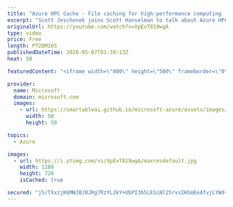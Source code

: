 ```yaml
---
title: "Azure HPC Cache - File caching for high-performance computing (HPC) | Azure Friday"
excerpt: "Scott Jeschonek joins Scott Hanselman to talk about Azure HPC Cache. Whether you are rendering a movie scene, searching for variants in a genome, or running machine learning against a data set, HPC Cache can provide very low latency high throughput access to the required file data. Even more, your data"
originalUrl: https://youtube.com/watch?v=XpEvT819wgA
type: video
price: Free
length: PT20M16S
publishedDateTime: 2020-05-07T01:39:13Z
heat: 50

featuredContent: "<iframe width=\"800\" height=\"500\" frameborder=\"0\" src=\"https://www.youtube.com/embed/XpEvT819wgA\" allow=\"accelerometer; autoplay; encrypted-media; gyroscope; picture-in-picture\" allowfullscreen></iframe>"

provider:
  name: Microsoft
  domain: microsoft.com
  images:
    - url: https://smartableai.github.io/microsoft-azure/assets/images/organizations/microsoft.com-50x50.jpg
      width: 50
      height: 50

topics:
  - Azure

images:
  - url: https://i.ytimg.com/vi/XpEvT819wgA/maxresdefault.jpg
    width: 1280
    height: 720
    isCached: true

secured: "jS/TXxzjK6MWJBJ8JRg7RzYL2kY+UbPI3b5LESiNl25rvsIHSmEeAfvjLYWd+PDD2PAtsZY08mDG2ykM45iyPFT8tdSFXC3Tvdqy0b2q84ws8WnkEzl6LNYlRJPKPIUFZitsXYnZWAvMBHFgqTVB1EAJ5z3FO4c0FAQVcT9oz0SSnXRAUps8dZbUH3YtIyxs5Q9MvVvOyouo1SCMcSqikR78rNt/MUOmg/aaq4gDmSd5XSFeefNPZcnXYA93iEk5MqgEXGdxLbvM2W+TxHZnlgN89eyDgaY5UWDIAvoha9e7y321i2Smr+5xDTwR8XXgxgKEzyNZnNO+8zPRyhUNPr+zEW2yZ66lVRddWrG2oREM0HhJRq7JFgLfrwy705oUkBzZYCJqsO7Lr2mXBqd8CWPQ53QMnC4ZJvGLG4TB/q0=;wSgZMOuRQrDzCQjrOZ4LwQ=="
---
```


